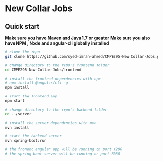 # New Collar Jobs

## Quick start
**Make sure you have Maven and Java 1.7 or greater**
**Make sure you also have NPM , Node and angular-cli globally installed**
```bash
# clone the repo
git clone https://github.com/syed-imran-ahmed/CMPE295-New-Collar-Jobs.git

# change directory to the repo's frontend folder
cd CMPE295-New-Collar-Jobs/frontend

# install the frontend dependencies with npm
# npm install @angular/cli -g
npm install

# start the frontend app
npm start

# change directory to the repo's backend folder
cd ../server

# install the server dependencies with mvn
mvn install

# start the backend server
mvn spring-boot:run

# the fronend angular app will be running on port 4200
# the spring-boot server will be running on port 8080
```
